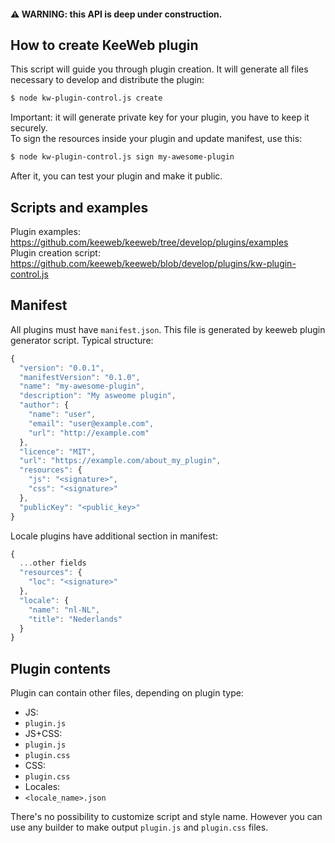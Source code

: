 #### ⚠️ WARNING: this API is deep under construction.

## How to create KeeWeb plugin

This script will guide you through plugin creation. It will generate all files necessary to develop and distribute the plugin:

```bash
$ node kw-plugin-control.js create
```

Important: it will generate private key for your plugin, you have to keep it securely.  
To sign the resources inside your plugin and update manifest, use this:  

```bash
$ node kw-plugin-control.js sign my-awesome-plugin
```

After it, you can test your plugin and make it public.

## Scripts and examples

Plugin examples: https://github.com/keeweb/keeweb/tree/develop/plugins/examples  
Plugin creation script: https://github.com/keeweb/keeweb/blob/develop/plugins/kw-plugin-control.js

## Manifest

All plugins must have `manifest.json`. This file is generated by keeweb plugin generator script.
Typical structure:

```js
{
  "version": "0.0.1",
  "manifestVersion": "0.1.0",
  "name": "my-awesome-plugin",
  "description": "My asweome plugin",
  "author": {
    "name": "user",
    "email": "user@example.com",
    "url": "http://example.com"
  },
  "licence": "MIT",
  "url": "https://example.com/about_my_plugin",
  "resources": {
    "js": "<signature>",
    "css": "<signature>"
  },
  "publicKey": "<public_key>"
}
```

Locale plugins have additional section in manifest:

```js
{
  ...other fields
  "resources": {
    "loc": "<signature>"
  },
  "locale": {
    "name": "nl-NL",
    "title": "Nederlands"
  }
}
```

## Plugin contents

Plugin can contain other files, depending on plugin type:

- JS:
 - `plugin.js`
- JS+CSS:
 - `plugin.js`
 - `plugin.css`
- CSS:
 - `plugin.css`
- Locales:
 - `<locale_name>.json`

There's no possibility to customize script and style name. However you can use any builder to make output `plugin.js` and `plugin.css` files.